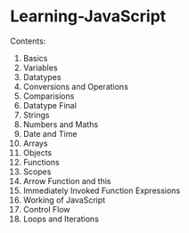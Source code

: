 # Learning-JavaScript

Contents:
1. Basics
2. Variables
3. Datatypes
4. Conversions and Operations
5. Comparisions
6. Datatype Final
7. Strings
8. Numbers and Maths
9. Date and Time
10. Arrays
11. Objects
12. Functions
13. Scopes
14. Arrow Function and this
15. Immediately Invoked Function Expressions
16. Working of JavaScript
17. Control Flow
18. Loops and Iterations
